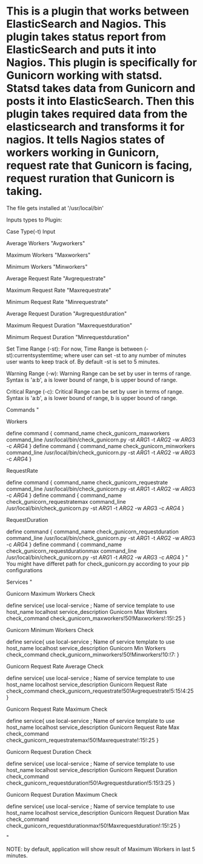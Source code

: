 # This is a plugin that works between ElasticSearch and Nagios. This plugin takes status report from ElasticSearch and puts it into Nagios. This plugin is specifically for Gunicorn working with statsd. Statsd takes data from Gunicorn and posts it into ElasticSearch. Then this plugin takes required data from the elasticsearch and transforms it for nagios. It tells Nagios states of workers working in Gunicorn, request rate that Gunicorn is facing, request ruration that Gunicorn is taking.

The file gets installed at '/usr/local/bin'

Inputs types to Plugin:

Case Type(-t) Input

Average Workers "Avgworkers"

Maximum Workers "Maxworkers"

Minimum Workers "Minworkers"

Average Request Rate "Avgrequestrate"

Maximum Request Rate "Maxrequestrate"

Minimum Request Rate "Minrequestrate"

Average Request Duration "Avgrequestduration"

Maximum Request Duration "Maxrequestduration"

Minimum Request Duration "Minrequestduration"

Set Time Range (-st): For now, Time Range is between (-st):currentsystemtime; where user can set -st to any number of minutes user wants to keep track of. By default -st is set to 5 minutes.

Warning Range (-w): Warning Range can be set by user in terms of range. Syntax is 'a:b', a is lower bound of range, b is upper bound of range.

Critical Range (-c): Critical Range can be set by user in terms of range. Syntax is 'a:b', a is lower bound of range, b is upper bound of range.

Commands "

Workers

define command { command_name check_gunicorn_maxworkers command_line /usr/local/bin/check_gunicorn.py -st $ARG1$ -t $ARG2$ -w $ARG3$ -c $ARG4$ } define command { command_name check_gunicorn_minworkers command_line /usr/local/bin/check_gunicorn.py -st $ARG1$ -t $ARG2$ -w $ARG3$ -c $ARG4$ }

RequestRate

define command { command_name check_gunicorn_requestrate command_line /usr/local/bin/check_gunicorn.py -st $ARG1$ -t $ARG2$ -w $ARG3$ -c $ARG4$ } define command { command_name check_gunicorn_requestratemax command_line /usr/local/bin/check_gunicorn.py -st $ARG1$ -t $ARG2$ -w $ARG3$ -c $ARG4$ }

RequestDuration

define command { command_name check_gunicorn_requestduration command_line /usr/local/bin/check_gunicorn.py -st $ARG1$ -t $ARG2$ -w $ARG3$ -c $ARG4$ } define command { command_name check_gunicorn_requestdurationmax command_line /usr/local/bin/check_gunicorn.py -st $ARG1$ -t $ARG2$ -w $ARG3$ -c $ARG4$ } " You might have differet path for check_gunicorn.py according to your pip configurations

Services "

Gunicorn Maximum Workers Check

define service{ use local-service ; Name of service template to use host_name localhost service_description Gunicorn Max Workers check_command check_gunicorn_maxworkers!50!Maxworkers!:15!:25 }

Gunicorn Minimum Workers Check

define service{ use local-service ; Name of service template to use host_name localhost service_description Gunicorn Min Workers check_command check_gunicorn_minworkers!50!Minworkers!10:!7: }

Gunicorn Request Rate Average Check

define service{ use local-service ; Name of service template to use host_name localhost service_description Gunicorn Request Rate check_command check_gunicorn_requestrate!50!Avgrequestrate!5:15!4:25 }

Gunicorn Request Rate Maximum Check

define service{ use local-service ; Name of service template to use host_name localhost service_description Gunicorn Request Rate Max check_command check_gunicorn_requestratemax!50!Maxrequestrate!:15!:25 }

Gunicorn Request Duration Check

define service{ use local-service ; Name of service template to use host_name localhost service_description Gunicorn Request Duration check_command check_gunicorn_requestduration!50!Avgrequestduration!5:15!3:25 }

Gunicorn Request Duration Maximum Check

define service{ use local-service ; Name of service template to use host_name localhost service_description Gunicorn Request Duration Max check_command check_gunicorn_requestdurationmax!50!Maxrequestduration!:15!:25 }

"

NOTE: by default, application will show result of Maximum Workers in last 5 minutes.
